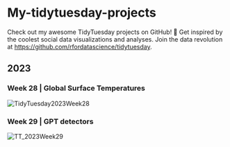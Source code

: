 # My-tidytuesday-projects
Check out my awesome TidyTuesday projects on GitHub! 🌟 Get inspired by the coolest social data visualizations and analyses. Join the data revolution at https://github.com/rfordatascience/tidytuesday. 

## 2023
### Week 28 | Global Surface Temperatures
![TidyTuesday2023Week28](https://github.com/ZoiDiama/My-tidytuesday-projects/assets/139105670/5806ddc8-3a22-4ff3-9ab6-284a32dc7c5e)

### Week 29 | GPT detectors
![TT_2023Week29](https://github.com/ZoiDiama/My-tidytuesday-projects/assets/139105670/8df46a9f-a944-4110-af1e-10c019264a07)
